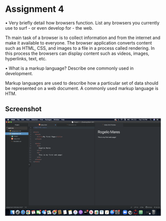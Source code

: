 # Assignment 4

• Very briefly detail how browsers function. List any browsers you currently use to surf - or even develop
for - the web.

Th main task of a browser is to collect information and from the internet and make it available to everyone. The browser application converts content such as HTML, CSS, and images to a file in a process called rendering. In this process the browsers can display content such as videos, images, hyperlinks, text, etc.

• What is a markup language? Describe one commonly used in development.

Markup languages are used to describe how a particular set of data should be represented on a web document. A commonly used markup language is HTM.

## Screenshot

![Screenshot](./images/screenshot.png)
